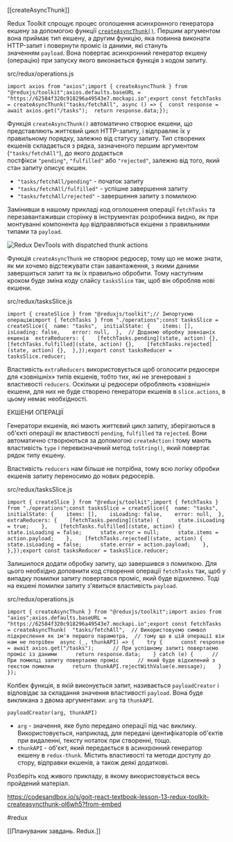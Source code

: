 [[createAsyncThunk]]

Redux Toolkit спрощує процес оголошення асинхронного генератора екшену за допомогою функції [`createAsyncThunk()`](https://redux-toolkit.js.org/api/createAsyncThunk). Першим аргументом вона приймає тип екшену, а другим функцію, яка повинна виконати HTTP-запит і повернути проміс із даними, які стануть значенням `payload`. Вона повертає асинхронний генератор екшену (операцію) при запуску якого виконається функція з кодом запиту.

src/redux/operations.js

```
import axios from "axios";import { createAsyncThunk } from "@reduxjs/toolkit";axios.defaults.baseURL = "https://62584f320c918296a49543e7.mockapi.io";export const fetchTasks = createAsyncThunk("tasks/fetchAll", async () => {  const response = await axios.get("/tasks");  return response.data;});
```

Функція `createAsyncThunk()` автоматично створює екшени, що представляють життєвий цикл HTTP-запиту, і відправляє їх у правильному порядку, залежно від статусу запиту. Тип створених екшенів складається з рядка, зазначеного першим аргументом (`"tasks/fetchAll"`), до якого додається постфікси `"pending"`, `"fulfilled"` або `"rejected"`, залежно від того, який стан запиту описує екшен.

-   `"tasks/fetchAll/pending"` - початок запиту
-   `"tasks/fetchAll/fulfilled"` - успішне завершення запиту
-   `"tasks/fetchAll/rejected"` - завершення запиту з помилкою

Замінивши в нашому прикладі код оголошення операції `fetchTasks` та перезавантаживши сторінку в інструментах розробника видно, як при монтуванні компонента `App` відправляються екшени з правильними типами та `payload`.

![Redux DevTools with dispatched thunk actions](https://textbook.edu.goit.global/react-zr7b4k/v1/uk/img/lesson-13/thunk-actions.png)

Функція `createAsyncThunk` не створює редюсер, тому що не може знати, як ми хочемо відстежувати стан завантаження, з якими даними завершиться запит та як їх правильно обробити. Тому наступним кроком буде зміна коду слайсу `tasksSlice` так, щоб він обробляв нові екшени.

src/redux/tasksSlice.js

```
import { createSlice } from "@reduxjs/toolkit";// Імпортуємо операціюimport { fetchTasks } from "./operations";const tasksSlice = createSlice({  name: "tasks",  initialState: {    items: [],    isLoading: false,    error: null,  },  // Додаємо обробку зовнішніх екшенів  extraReducers: {    [fetchTasks.pending](state, action) {},    [fetchTasks.fulfilled](state, action) {},    [fetchTasks.rejected](state, action) {},  },});export const tasksReducer = tasksSlice.reducer;
```

Властивість `extraReducers` використовується щоб оголосити редюсери для «зовнішніх» типів екшенів, тобто тих, які не згенеровані з властивості `reducers`. Оскільки ці редюсери обробляють «зовнішні» екшени, для них не буде створено генератори екшенів в `slice.actions`, в цьому немає необхідності.

ЕКШЕНИ ОПЕРАЦІЇ

Генератори екшенів, які мають життєвий цикл запиту, зберігаються в об'єкті операції як властивості `pending`, `fulfilled` та `rejected`. Вони автоматично створюються за допомогою `createAction` і тому мають властивість `type` і перевизначений метод `toString()`, який повертає рядок типу екшену.

Властивість `reducers` нам більше не потрібна, тому всю логіку обробки екшенів запиту переносимо до нових редюсерів.

src/redux/tasksSlice.js

```
import { createSlice } from "@reduxjs/toolkit";import { fetchTasks } from "./operations";const tasksSlice = createSlice({  name: "tasks",  initialState: {    items: [],    isLoading: false,    error: null,  },  extraReducers: {    [fetchTasks.pending](state) {      state.isLoading = true;    },    [fetchTasks.fulfilled](state, action) {      state.isLoading = false;      state.error = null;      state.items = action.payload;    },    [fetchTasks.rejected](state, action) {      state.isLoading = false;      state.error = action.payload;    },  },});export const tasksReducer = tasksSlice.reducer;
```

Залишилося додати обробку запиту, що завершився з помилкою. Для цього необхідно доповнити код створення операції `fetchTasks` так, щоб у випадку помилки запиту повертався проміс, який буде відхилено. Тоді на екшені помилки запиту з'явиться властивість `payload`.

src/redux/operations.js

```
import { createAsyncThunk } from "@reduxjs/toolkit";import axios from "axios";axios.defaults.baseURL = "https://62584f320c918296a49543e7.mockapi.io";export const fetchTasks = createAsyncThunk(  "tasks/fetchAll",  // Використовуємо символ підкреслення як ім'я першого параметра,  // тому що в цій операції він нам не потрібен  async (_, thunkAPI) => {    try {      const response = await axios.get("/tasks");      // При успішному запиті повертаємо проміс із даними      return response.data;    } catch (e) {      // При помилці запиту повертаємо проміс      // який буде відхилений з текстом помилки      return thunkAPI.rejectWithValue(e.message);    }  });
```

Колбек функція, в якій виконується запит, називається `payloadCreator` і відповідає за складання значення властивості `payload`. Вона буде викликана з двома аргументами: `arg` та `thunkAPI`.

```
payloadCreator(arg, thunkAPI)
```

-   `arg` - значення, яке було передано операції під час виклику. Використовується, наприклад, для передачі ідентифікаторів об'єктів при видаленні, тексту нотаток при створенні, тощо.
-   `thunkAPI` - об'єкт, який передається в асинхронний генератор екшену в `redux-thunk`. Містить властивості та методи доступу до стору, відправки екшенів, а також деякі додаткові.

Розберіть код живого прикладу, в якому використовується весь пройдений матеріал.

https://codesandbox.io/s/goit-react-textbook-lesson-13-redux-toolkit-createasyncthunk-ol6wh5?from-embed

#redux 

[[Плануваник завдань. Redux.]]
